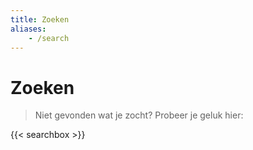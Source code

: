 ```yaml
---
title: Zoeken
aliases:
    - /search
---
```


# Zoeken

> Niet gevonden wat je zocht? Probeer je geluk hier:

{{< searchbox >}}
